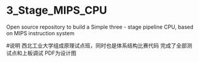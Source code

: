 # 3_Stage_MIPS_CPU
Open source repository to build a Simple three - stage pipeline CPU, based on MIPS instruction system

#说明
西北工业大学组成原理试点班，同时也是体系结构比赛代码
完成了全部测试点和上板调试
PDF为设计图
